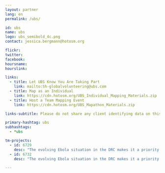 ```yaml
---
layout: partner
lang: en
permalink: /ubs/

id: ubs
name: ubs
logo: ubs_semibold_4c.png
contact: jessica.bergmann@hotosm.org

flickr: 
twitter: 
facebook: 
hoursname:
hourslink:

links:
  - title: Let UBS Know You Are Taking Part
    link: mailto:Sh-globalvolunteering@ubs.com
  - title: Map as an Individual
    link: https://cdn.hotosm.org/UBS_Individual_Mapping_Materials.zip
  - title: Host a Team Mapping Event
    link: https://cdn.hotosm.org/UBS_Mapathon_Materials.zip

links-subtitle: Please do not share any client identifying data on this site or during any of your volunteer activities.

primary-hashtag: ubs
subhashtags:
  - *ubs

tm-projects:
  - id: 6729
    desc: "The evolving Ebola situation in the DRC makes it a priority to map all tracks, pathways, health facilities and other infrastructure in towns and villages serving the borders. There is a severe lack of up-to-date and detailed maps of this area available to those involved in the fight to contain the potential outbreak."
  - id: 6732
    desc: "The evolving Ebola situation in the DRC makes it a priority to map all tracks, pathways, health facilities and other infrastructure in towns and villages serving the borders. There is a severe lack of up-to-date and detailed maps of this area available to those involved in the fight to contain the potential outbreak."

---
```

